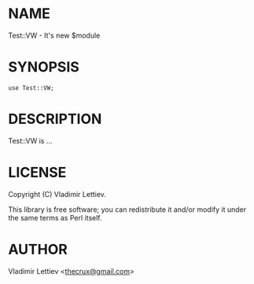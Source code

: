 # NAME

Test::VW - It's new $module

# SYNOPSIS

    use Test::VW;

# DESCRIPTION

Test::VW is ...

# LICENSE

Copyright (C) Vladimir Lettiev.

This library is free software; you can redistribute it and/or modify
it under the same terms as Perl itself.

# AUTHOR

Vladimir Lettiev &lt;thecrux@gmail.com>
